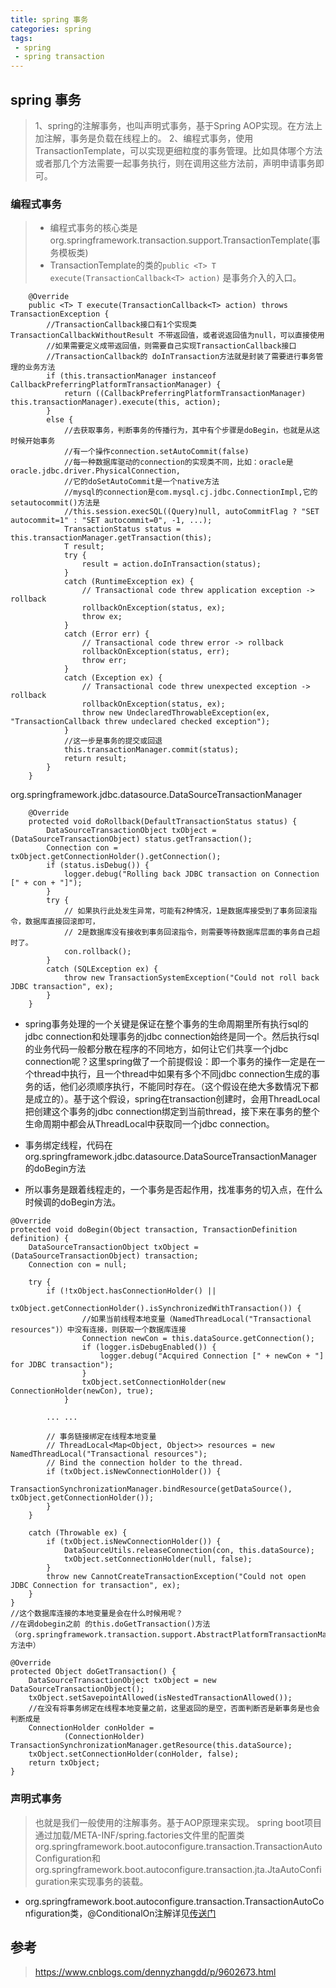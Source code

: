 ```yaml
---
title: spring 事务
categories: spring
tags: 
 - spring
 - spring transaction
---
```


## spring 事务

>1、spring的注解事务，也叫声明式事务，基于Spring AOP实现。在方法上加注解，事务是负载在线程上的。
>2、编程式事务，使用TransactionTemplate，可以实现更细粒度的事务管理。比如具体哪个方法或者那几个方法需要一起事务执行，则在调用这些方法前，声明申请事务即可。

### 编程式事务

> * 编程式事务的核心类是org.springframework.transaction.support.TransactionTemplate(事务模板类)  
> * TransactionTemplate的类的`public <T> T execute(TransactionCallback<T> action)` 是事务介入的入口。  

```
    @Override
    public <T> T execute(TransactionCallback<T> action) throws TransactionException {
        //TransactionCallback接口有1个实现类 TransactionCallbackWithoutResult 不带返回值，或者说返回值为null，可以直接使用
        //如果需要定义成带返回值，则需要自己实现TransactionCallback接口
        //TransactionCallback的 doInTransaction方法就是封装了需要进行事务管理的业务方法
        if (this.transactionManager instanceof CallbackPreferringPlatformTransactionManager) {
            return ((CallbackPreferringPlatformTransactionManager) this.transactionManager).execute(this, action);
        }
        else {
            //去获取事务，判断事务的传播行为，其中有个步骤是doBegin，也就是从这时候开始事务
            //有一个操作connection.setAutoCommit(false)
            //每一种数据库驱动的connection的实现类不同，比如：oracle是 oracle.jdbc.driver.PhysicalConnection,
            //它的doSetAutoCommit是一个native方法
            //mysql的connection是com.mysql.cj.jdbc.ConnectionImpl,它的setautocommit()方法是
            //this.session.execSQL((Query)null, autoCommitFlag ? "SET autocommit=1" : "SET autocommit=0", -1, ...);
            TransactionStatus status = this.transactionManager.getTransaction(this);
            T result;
            try {
                result = action.doInTransaction(status);
            }
            catch (RuntimeException ex) {
                // Transactional code threw application exception -> rollback
                rollbackOnException(status, ex);
                throw ex;
            }
            catch (Error err) {
                // Transactional code threw error -> rollback
                rollbackOnException(status, err);
                throw err;
            }
            catch (Exception ex) {
                // Transactional code threw unexpected exception -> rollback
                rollbackOnException(status, ex);
                throw new UndeclaredThrowableException(ex, "TransactionCallback threw undeclared checked exception");
            }
            //这一步是事务的提交或回退
            this.transactionManager.commit(status);
            return result;
        }
    }
```

org.springframework.jdbc.datasource.DataSourceTransactionManager  

```
    @Override
    protected void doRollback(DefaultTransactionStatus status) {
        DataSourceTransactionObject txObject = (DataSourceTransactionObject) status.getTransaction();
        Connection con = txObject.getConnectionHolder().getConnection();
        if (status.isDebug()) {
            logger.debug("Rolling back JDBC transaction on Connection [" + con + "]");
        }
        try {
            // 如果执行此处发生异常，可能有2种情况，1是数据库接受到了事务回滚指令，数据库直接回滚即可，
            // 2是数据库没有接收到事务回滚指令，则需要等待数据库层面的事务自己超时了。
            con.rollback();
        }
        catch (SQLException ex) {
            throw new TransactionSystemException("Could not roll back JDBC transaction", ex);
        }
    }
```

* spring事务处理的一个关键是保证在整个事务的生命周期里所有执行sql的jdbc connection和处理事务的jdbc connection始终是同一个。然后执行sql的业务代码一般都分散在程序的不同地方，如何让它们共享一个jdbc connection呢？这里spring做了一个前提假设：即一个事务的操作一定是在一个thread中执行，且一个thread中如果有多个不同jdbc connection生成的事务的话，他们必须顺序执行，不能同时存在。（这个假设在绝大多数情况下都是成立的）。基于这个假设，spring在transaction创建时，会用ThreadLocal把创建这个事务的jdbc connection绑定到当前thread，接下来在事务的整个生命周期中都会从ThreadLocal中获取同一个jdbc connection。  

* 事务绑定线程，代码在org.springframework.jdbc.datasource.DataSourceTransactionManager 的doBegin方法
* 所以事务是跟着线程走的，一个事务是否起作用，找准事务的切入点，在什么时候调的doBegin方法。

```
@Override
protected void doBegin(Object transaction, TransactionDefinition definition) {
    DataSourceTransactionObject txObject = (DataSourceTransactionObject) transaction;
    Connection con = null;

    try {
        if (!txObject.hasConnectionHolder() ||
                    txObject.getConnectionHolder().isSynchronizedWithTransaction()) {
                //如果当前线程本地变量（NamedThreadLocal("Transactional resources")）中没有连接，则获取一个数据库连接
                Connection newCon = this.dataSource.getConnection();
                if (logger.isDebugEnabled()) {
                    logger.debug("Acquired Connection [" + newCon + "] for JDBC transaction");
                }
                txObject.setConnectionHolder(new ConnectionHolder(newCon), true);
            }

        ... ...

        // 事务链接绑定在线程本地变量
        // ThreadLocal<Map<Object, Object>> resources = new NamedThreadLocal("Transactional resources");
        // Bind the connection holder to the thread.
        if (txObject.isNewConnectionHolder()) {
            TransactionSynchronizationManager.bindResource(getDataSource(), txObject.getConnectionHolder());
        }
    }

    catch (Throwable ex) {
        if (txObject.isNewConnectionHolder()) {
            DataSourceUtils.releaseConnection(con, this.dataSource);
            txObject.setConnectionHolder(null, false);
        }
        throw new CannotCreateTransactionException("Could not open JDBC Connection for transaction", ex);
    }
}
//这个数据库连接的本地变量是会在什么时候用呢？
//在调dobegin之前 的this.doGetTransaction()方法 （org.springframework.transaction.support.AbstractPlatformTransactionManager.getTransaction方法中）  

@Override
protected Object doGetTransaction() {
    DataSourceTransactionObject txObject = new DataSourceTransactionObject();
    txObject.setSavepointAllowed(isNestedTransactionAllowed());
    //在没有将事务绑定在线程本地变量之前，这里返回的是空，否面判断否是新事务是也会判断成是  
    ConnectionHolder conHolder =
            (ConnectionHolder) TransactionSynchronizationManager.getResource(this.dataSource);
    txObject.setConnectionHolder(conHolder, false);
    return txObject;
}

```

### 声明式事务

> 也就是我们一般使用的注解事务。基于AOP原理来实现。
> spring boot项目通过加载/META-INF/spring.factories文件里的配置类org.springframework.boot.autoconfigure.transaction.TransactionAutoConfiguration和org.springframework.boot.autoconfigure.transaction.jta.JtaAutoConfiguration来实现事务的装载。

* org.springframework.boot.autoconfigure.transaction.TransactionAutoConfiguration类，@ConditionalOn注解详见[传送门](2019-12-30-spring注解.md)


## 参考

> <https://www.cnblogs.com/dennyzhangdd/p/9602673.html>

